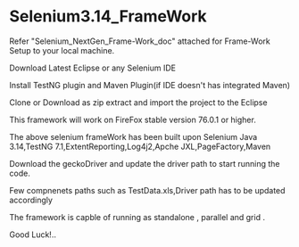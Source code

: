 # Selenium3.14_FrameWork
Refer "Selenium_NextGen_Frame-Work_doc" attached for Frame-Work Setup to your local machine.

Download Latest Eclipse or any Selenium IDE

Install TestNG plugin and Maven Plugin(if IDE doesn't has integrated Maven)

Clone or Download as zip extract and import the project to the Eclipse

This framework will work on FireFox stable version 76.0.1 or higher.

The above selenium frameWork has been built upon Selenium Java 3.14,TestNG 7.1,ExtentReporting,Log4j2,Apche JXL,PageFactory,Maven

Download the geckoDriver and update the driver path to start running the code.

Few compnenets paths such as TestData.xls,Driver path has to be updated accordingly

The framework is capble of running as standalone , parallel and grid .

Good Luck!..
